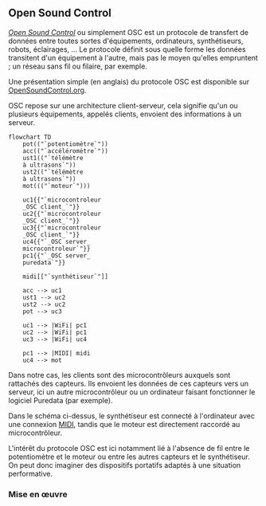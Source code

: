## Open Sound Control

_[Open Sound Control](https://fr.wikipedia.org/wiki/Open_Sound_Control)_ ou simplement OSC 
est un protocole de transfert de données entre toutes sortes d'équipements, ordinateurs,
synthétiseurs, robots, éclairages, ...
Le protocole définit sous quelle forme les données transitent d'un équipement à l'autre,
mais pas le moyen qu'elles empruntent ; un réseau sans fil ou filaire, par exemple.

Une présentation simple (en anglais) du protocole OSC est disponible sur
[OpenSoundControl.org](https://OpenSoundControl.org/).

OSC repose sur une architecture client-serveur, cela signifie qu'un ou plusieurs équipements,
appelés clients, envoient des informations à un serveur.

```mermaid
flowchart TD
    pot(("`potentiomètre`"))
    acc(("`accéléromètre`"))
    ust1(("`télémètre
    à ultrasons`"))
    ust2(("`télémètre
    à ultrasons`"))
    mot((("`moteur`")))
    
    uc1{{"`microcontroleur
    _OSC client_`"}}
    uc2{{"`microcontroleur
    _OSC client_`"}}
    uc3{{"`microcontroleur
    _OSC client_`"}}
    uc4{{"`_OSC server_
    microcontroleur`"}}
    pc1{{"`_OSC server_
    puredata`"}}
    
    midi[["`synthétiseur`"]]

    acc --> uc1
    ust1 --> uc2
    ust2 --> uc2
    pot --> uc3
    
    uc1 --> |WiFi| pc1
    uc2 --> |WiFi| pc1
    uc3 --> |WiFi| uc4
    
    pc1 --> |MIDI| midi
    uc4 --> mot
```

Dans notre cas, les clients sont des microcontrôleurs auxquels sont rattachés des capteurs.
Ils envoient les données de ces capteurs vers un serveur, ici un autre microcontrôleur ou un
ordinateur faisant fonctionner le logiciel Puredata (par exemple).

Dans le schéma ci-dessus, le synthétiseur est connecté à l'ordinateur avec une connexion
[MIDI](https://fr.wikipedia.org/wiki/Musical_Instrument_Digital_Interface), tandis que le
moteur est directement raccordé au microcontrôleur.

L'intérêt du protocole OSC est ici notamment lié à l'absence de fil entre le potentiomètre et
le moteur ou entre les autres capteurs et le synthétiseur. On peut donc imaginer des dispositifs
portatifs adaptés à une situation performative.

### Mise en œuvre


